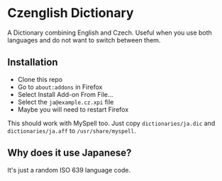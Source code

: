 # Czenglish Dictionary
A Dictionary combining English and Czech. Useful when you use both languages and do not want to switch between them.

## Installation
- Clone this repo
- Go to `about:addons` in Firefox
- Select Install Add-on From File...
- Select the `ja@example.cz.xpi` file
- Maybe you will need to restart Firefox

This should work with MySpell too. Just copy `dictionaries/ja.dic` and `dictionaries/ja.aff` to `/usr/share/myspell`.

## Why does it use Japanese?
It's just a random ISO 639 language code.

